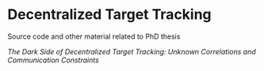 # Decentralized Target Tracking

Source code and other material related to PhD thesis 

*The Dark Side of Decentralized Target Tracking: Unknown Correlations and Communication Constraints*
